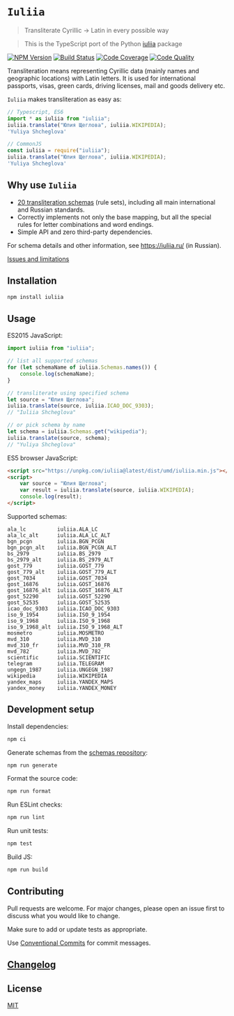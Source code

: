 # `Iuliia`

> Transliterate Cyrillic → Latin in every possible way

> This is the TypeScript port of the Python [iuliia](https://github.com/nalgeon/iuliia-py) package

[![NPM Version][npm-image]][npm-url]
[![Build Status][build-image]][build-url]
[![Code Coverage][coverage-image]][coverage-url]
[![Code Quality][quality-image]][quality-url]

Transliteration means representing Cyrillic data (mainly names and geographic locations) with Latin letters. It is used for international passports, visas, green cards, driving licenses, mail and goods delivery etc.

`Iuliia` makes transliteration as easy as:

```ts
// Typescript, ES6
import * as iuliia from "iuliia";
iuliia.translate("Юлия Щеглова", iuliia.WIKIPEDIA);
'Yuliya Shcheglova'
```

```js
// CommonJS
const iuliia = require("iuliia");
iuliia.translate("Юлия Щеглова", iuliia.WIKIPEDIA);
'Yuliya Shcheglova'
```

## Why use `Iuliia`

-   [20 transliteration schemas](https://github.com/nalgeon/iuliia) (rule sets), including all main international and Russian standards.
-   Correctly implements not only the base mapping, but all the special rules for letter combinations and word endings.
-   Simple API and zero third-party dependencies.

For schema details and other information, see <https://iuliia.ru/> (in Russian).

[Issues and limitations](https://github.com/nalgeon/iuliia/blob/master/README.md#issues-and-limitations)

## Installation

```sh
npm install iuliia
```

## Usage

ES2015 JavaScript:

```js
import iuliia from "iuliia";

// list all supported schemas
for (let schemaName of iuliia.Schemas.names()) {
    console.log(schemaName);
}

// transliterate using specified schema
let source = "Юлия Щеглова";
iuliia.translate(source, iuliia.ICAO_DOC_9303);
// "Iuliia Shcheglova"

// or pick schema by name
let schema = iuliia.Schemas.get("wikipedia");
iuliia.translate(source, schema);
// "Yuliya Shcheglova"
```

ES5 browser JavaScript:

```html
<script src="https://unpkg.com/iuliia@latest/dist/umd/iuliia.min.js"></script>
<script>
    var source = "Юлия Щеглова";
    var result = iuliia.translate(source, iuliia.WIKIPEDIA);
    console.log(result);
</script>
```

Supported schemas:

```
ala_lc          iuliia.ALA_LC
ala_lc_alt      iuliia.ALA_LC_ALT
bgn_pcgn        iuliia.BGN_PCGN
bgn_pcgn_alt    iuliia.BGN_PCGN_ALT
bs_2979         iuliia.BS_2979
bs_2979_alt     iuliia.BS_2979_ALT
gost_779        iuliia.GOST_779
gost_779_alt    iuliia.GOST_779_ALT
gost_7034       iuliia.GOST_7034
gost_16876      iuliia.GOST_16876
gost_16876_alt  iuliia.GOST_16876_ALT
gost_52290      iuliia.GOST_52290
gost_52535      iuliia.GOST_52535
icao_doc_9303   iuliia.ICAO_DOC_9303
iso_9_1954      iuliia.ISO_9_1954
iso_9_1968      iuliia.ISO_9_1968
iso_9_1968_alt  iuliia.ISO_9_1968_ALT
mosmetro        iuliia.MOSMETRO
mvd_310         iuliia.MVD_310
mvd_310_fr      iuliia.MVD_310_FR
mvd_782         iuliia.MVD_782
scientific      iuliia.SCIENTIFIC
telegram        iuliia.TELEGRAM
ungegn_1987     iuliia.UNGEGN_1987
wikipedia       iuliia.WIKIPEDIA
yandex_maps     iuliia.YANDEX_MAPS
yandex_money    iuliia.YANDEX_MONEY
```

## Development setup

Install dependencies:

```sh
npm ci
```

Generate schemas from the [schemas repository](https://github.com/nalgeon/iuliia):

```sh
npm run generate
```

Format the source code:

```sh
npm run format
```

Run ESLint checks:


```sh
npm run lint
```

Run unit tests:

```sh
npm test
```

Build JS:

```sh
npm run build
```

## Contributing

Pull requests are welcome. For major changes, please open an issue first to discuss what you would like to change.

Make sure to add or update tests as appropriate.

Use [Conventional Commits](https://www.conventionalcommits.org/en/v1.0.0-beta.4/) for commit messages.

## [Changelog](CHANGELOG.md)

## License

[MIT](https://choosealicense.com/licenses/mit/)

<!-- Markdown link & img dfn's -->

[npm-image]: https://img.shields.io/npm/v/iuliia?style=flat-square
[npm-url]: https://www.npmjs.com/package/iuliia
[build-image]: https://img.shields.io/travis/nalgeon/iuliia-js?style=flat-square
[build-url]: https://travis-ci.org/nalgeon/iuliia-js
[coverage-image]: https://img.shields.io/coveralls/github/nalgeon/iuliia-js?style=flat-square
[coverage-url]: https://coveralls.io/github/nalgeon/iuliia-js
[quality-image]: https://img.shields.io/codeclimate/maintainability/nalgeon/iuliia-js?style=flat-square
[quality-url]: https://codeclimate.com/github/nalgeon/iuliia-js
